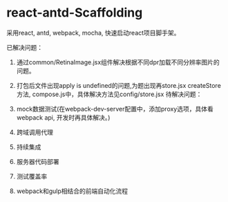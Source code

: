 # react-antd-Scaffolding

采用react, antd, webpack, mocha, 快速启动react项目脚手架。

已解决问题：

1. 通过common/RetinaImage.jsx组件解决根据不同dpr加载不同分辨率图片的问题。
2. 打包后文件出现apply is undefined的问题,为题出现再store.jsx createStore方法, compose.js中，具体解决方法见config/store.jsx
待解决问题：

1. mock数据测试(在webpack-dev-server配置中，添加proxy选项，具体看webpack api, 开发时再具体解决。)
2. 跨域调用代理
3. 持续集成
4. 服务器代码部署
5. 测试覆盖率
6. webpack和gulp相结合的前端自动化流程
